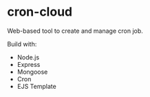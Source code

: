 # cron-cloud
Web-based tool to create and manage cron job.

Build with:
- Node.js
- Express
- Mongoose
- Cron
- EJS Template
